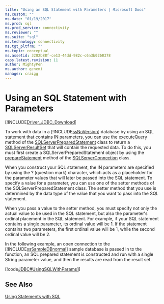 ```yaml
---
title: "Using an SQL Statement with Parameters | Microsoft Docs"
ms.custom: ""
ms.date: "01/19/2017"
ms.prod: sql
ms.prod_service: connectivity
ms.reviewer: ""
ms.suite: "sql"
ms.technology: connectivity
ms.tgt_pltfrm: ""
ms.topic: conceptual
ms.assetid: 3202b88f-ce13-44dd-982c-c6a3b0260378
caps.latest.revision: 11
author: MightyPen
ms.author: genemi
manager: craigg
---
```


# Using an SQL Statement with Parameters

[!INCLUDE[Driver_JDBC_Download](../../includes/driver_jdbc_download.md)]

To work with data in a [!INCLUDE[ssNoVersion](../../includes/ssnoversion-md.md)] database by using an SQL statement that contains IN parameters, you can use the [executeQuery](../../connect/jdbc/reference/executequery-method-sqlserverpreparedstatement.md) method of the [SQLServerPreparedStatement](../../connect/jdbc/reference/sqlserverpreparedstatement-class.md) class to return a [SQLServerResultSet](../../connect/jdbc/reference/sqlserverresultset-class.md) that will contain the requested data. To do this, you must first create a SQLServerPreparedStatement object by using the [prepareStatement](../../connect/jdbc/reference/preparestatement-method-sqlserverconnection.md) method of the [SQLServerConnection](../../connect/jdbc/reference/sqlserverconnection-class.md) class.

When you construct your SQL statement, the IN parameters are specified by using the ? (question mark) character, which acts as a placeholder for the parameter values that will later be passed into the SQL statement. To specify a value for a parameter, you can use one of the setter methods of the SQLServerPreparedStatement class. The setter method that you use is determined by the data type of the value that you want to pass into the SQL statement.

When you pass a value to the setter method, you must specify not only the actual value to be used in the SQL statement, but also the parameter's ordinal placement in the SQL statement. For example, if your SQL statement contains a single parameter, its ordinal value will be 1. If the statement contains two parameters, the first ordinal value will be 1, while the second ordinal value will be 2.

In the following example, an open connection to the [!INCLUDE[ssSampleDBnormal](../../includes/sssampledbnormal_md.md)] sample database is passed in to the function, an SQL prepared statement is constructed and run with a single String parameter value, and then the results are read from the result set.

[!code[JDBC#UsingSQLWithParams1](../../connect/jdbc/codesnippet/Java/using-an-sql-statement-w_1_1.java)]

## See Also

[Using Statements with SQL](../../connect/jdbc/using-statements-with-sql.md)
